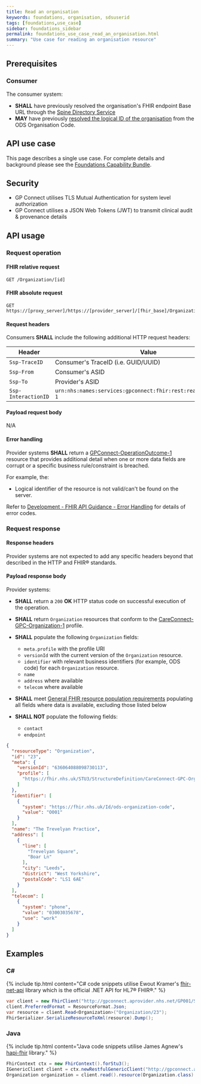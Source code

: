 ```yaml
---
title: Read an organisation
keywords: foundations, organisation, sdsuserid
tags: [foundations,use_case]
sidebar: foundations_sidebar
permalink: foundations_use_case_read_an_organisation.html
summary: "Use case for reading an organisation resource"
---
```

## Prerequisites ##

### Consumer ###

The consumer system:

- **SHALL** have previously resolved the organisation's FHIR endpoint Base URL through the [Spine Directory Service](https://nhsconnect.github.io/gpconnect/integration_spine_directory_service.html)
- **MAY** have previously [resolved the logical ID of the organisation](https://nhsconnect.github.io/gpconnect/foundations_use_case_find_an_organisation.html) from the ODS Organisation Code.

## API use case ##

This page describes a single use case. For complete details and background please see the [Foundations Capability Bundle](foundations.html).

## Security ##

- GP Connect utilises TLS Mutual Authentication for system level authorization
- GP Connect utilises a JSON Web Tokens (JWT) to transmit clinical audit & provenance details

## API usage ##

### Request operation ###

#### FHIR relative request ####

```http
GET /Organization/[id]
```

#### FHIR absolute request ####

```http
GET https://[proxy_server]/https://[provider_server]/[fhir_base]/Organization/[id]
```

#### Request headers ####

Consumers **SHALL** include the following additional HTTP request headers:

| Header               | Value |
|----------------------|-------|
| `Ssp-TraceID`        | Consumer's TraceID (i.e. GUID/UUID) |
| `Ssp-From`           | Consumer's ASID |
| `Ssp-To`             | Provider's ASID |
| `Ssp-InteractionID`  | `urn:nhs:names:services:gpconnect:fhir:rest:read:organization-1`|

#### Payload request body ####

N/A

#### Error handling ####

Provider systems **SHALL** return a [GPConnect-OperationOutcome-1](https://fhir.nhs.uk/STU3/StructureDefinition/GPConnect-OperationOutcome-1) resource that provides additional detail when one or more data fields are corrupt or a specific business rule/constraint is breached.

For example, the:

- Logical identifier of the resource is not valid/can't be found on the server.  

Refer to [Development - FHIR API Guidance - Error Handling](development_fhir_error_handling_guidance.html) for details of error codes.

### Request response ###

#### Response headers ####

Provider systems are not expected to add any specific headers beyond that described in the HTTP and FHIR&reg; standards.

#### Payload response body ####

Provider systems:

- **SHALL** return a `200` **OK** HTTP status code on successful execution of the operation.
- **SHALL** return `Organization` resources that conform to the [CareConnect-GPC-Organization-1](https://fhir.nhs.uk/STU3/StructureDefinition/CareConnect-GPC-Organization-1) profile.

- **SHALL** populate the following `Organization` fields:
  - `meta.profile` with the profile URI
  - `versionId` with the current version of the `Organization` resource.
  - `identifier` with relevant business identifiers (for example, ODS code) for each `Organization` resource.
  - `name`
  - `address` where available
  - `telecom` where available

- **SHALL** meet [General FHIR resource population requirements](development_fhir_resource_guidance.html#general-fhir-resource-population-requirements) populating all fields where data is available, excluding those listed below

- **SHALL NOT** populate the following fields:
  - `contact`
  - `endpoint`


```json
{
  "resourceType": "Organization",
  "id": "23",
  "meta": {
    "versionId": "636064088098730113",
    "profile": [
      "https://fhir.nhs.uk/STU3/StructureDefinition/CareConnect-GPC-Organization-1"
    ]
  },
  "identifier": [
    {
      "system": "https://fhir.nhs.uk/Id/ods-organization-code",
      "value": "O001"
    }
  ],
  "name": "The Trevelyan Practice",
  "address": [
    {
      "line": [
        "Trevelyan Square",
        "Boar Ln"
      ],
      "city": "Leeds",
      "district": "West Yorkshire",
      "postalCode": "LS1 6AE"
    }
  ],
  "telecom": [
    {
      "system": "phone",
      "value": "03003035678",
      "use": "work"
    }
  ]
}
```

## Examples ##

### C# ###

{% include tip.html content="C# code snippets utilise Ewout Kramer's [fhir-net-api](https://github.com/ewoutkramer/fhir-net-api) library which is the official .NET API for HL7&reg; FHIR&reg;." %}

```csharp
var client = new FhirClient("http://gpconnect.aprovider.nhs.net/GP001/STU3/1/");
client.PreferredFormat = ResourceFormat.Json;
var resource = client.Read<Organization>("Organization/23");
FhirSerializer.SerializeResourceToXml(resource).Dump();
```

### Java ###

{% include tip.html content="Java code snippets utilise James Agnew's [hapi-fhir](https://github.com/jamesagnew/hapi-fhir/
) library." %}

```java
FhirContext ctx = new FhirContext().forStu3();
IGenericClient client = ctx.newRestfulGenericClient("http://gpconnect.aprovider.nhs.net/GP001/STU3/1/");
Organization organization = client.read().resource(Organization.class).withId("23").execute();
```
